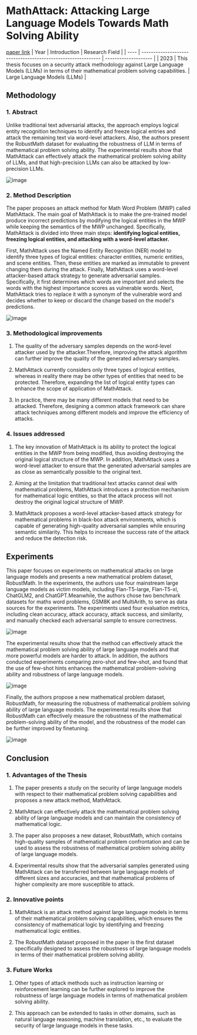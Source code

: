 # MathAttack: Attacking Large Language Models Towards Math Solving Ability
[paper link](https://arxiv.org/pdf/2309.01686) 
| Year | Introduction                                                         | Research Field                 |
| ---- | ------------------------------------------------------------ | -------------------- |
| 2023 | This thesis focuses on a security attack methodology against Large Language Models (LLMs) in terms of their mathematical problem solving capabilities.          |   Large Language Models (LLMs)       |

## Methodology

### 1. Abstract
Unlike traditional text adversarial attacks, the approach employs logical entity recognition techniques to identify and freeze logical entries and attack the remaining text via word-level attackers. Also, the authors present the RobustMath dataset for evaluating the robustness of LLM in terms of mathematical problem solving ability. The experimental results show that MathAttack can effectively attack the mathematical problem solving ability of LLMs, and that high-precision LLMs can also be attacked by low-precision LLMs.

![image](https://github.com/user-attachments/assets/43a193ef-3d4c-4016-a7dd-7ead0aa991fa)

### 2. Method Description 
The paper proposes an attack method for Math Word Problem (MWP) called MathAttack. The main goal of MathAttack is to make the pre-trained model produce incorrect predictions by modifying the logical entities in the MWP while keeping the semantics of the MWP unchanged. Specifically, MathAttack is divided into three main steps: **identifying logical entities, freezing logical entities, and attacking with a word-level attacker.**

  First, MathAttack uses the Named Entity Recognition (NER) model to identify three types of logical entities: character entities, numeric entities, and scene entities. 
  Then, these entities are marked as immutable to prevent changing them during the attack. 
  Finally, MathAttack uses a word-level attacker-based attack strategy to generate adversarial samples. 
  Specifically, it first determines which words are important and selects the words with the highest importance scores as vulnerable words. 
  Next, MathAttack tries to replace it with a synonym of the vulnerable word and decides whether to keep or discard the change based on the model's predictions.

![image](https://github.com/user-attachments/assets/3a6af14c-094e-4270-bc92-80c2a7d88e06)

### 3. Methodological improvements
  1. The quality of the adversary samples depends on the word-level attacker used by the attacker.Therefore, improving the attack algorithm can further improve the quality of the generated adversary samples.
  
  2. MathAttack currently considers only three types of logical entities, whereas in reality there may be other types of entities that need to be protected. Therefore, expanding the list of logical entity types can enhance the scope of application of MathAttack.
  
  3. In practice, there may be many different models that need to be attacked. Therefore, designing a common attack framework can share attack techniques among different models and improve the efficiency of attacks.

### 4. Issues addressed 
  1. The key innovation of MathAttack is its ability to protect the logical entities in the MWP from being modified, thus avoiding destroying the original logical structure of the MWP. In addition, MathAttack uses a word-level attacker to ensure that the generated adversarial samples are as close as semantically possible to the original text.
  
  2. Aiming at the limitation that traditional text attacks cannot deal with mathematical problems, MathAttack introduces a protection mechanism for mathematical logic entities, so that the attack process will not destroy the original logical structure of MWP.
  
  3. MathAttack proposes a word-level attacker-based attack strategy for mathematical problems in black-box attack environments, which is capable of generating high-quality adversarial samples while ensuring semantic similarity. This helps to increase the success rate of the attack and reduce the detection risk.

## Experiments
This paper focuses on experiments on mathematical attacks on large language models and presents a new mathematical problem dataset, RobustMath. In the experiments, the authors use four mainstream large language models as victim models, including Flan-T5-large, Flan-T5-xl, ChatGLM2, and ChatGPT.Meanwhile, the authors chose two benchmark datasets for maths word problems, GSM8K and MultiArith, to serve as data sources for the experiments. The experiments used four evaluation metrics, including clean accuracy, attack accuracy, attack success, and similarity, and manually checked each adversarial sample to ensure correctness. 

![image](https://github.com/user-attachments/assets/cde2fefb-00ee-4a77-8aa4-8e97e21d1769)

The experimental results show that the method can effectively attack the mathematical problem solving ability of large language models and that more powerful models are harder to attack. In addition, the authors conducted experiments comparing zero-shot and few-shot, and found that the use of few-shot hints enhances the mathematical problem-solving ability and robustness of large language models.

![image](https://github.com/user-attachments/assets/89d13c0d-51f5-4b00-8ebe-61e9c8ca2183)

Finally, the authors propose a new mathematical problem dataset, RobustMath, for measuring the robustness of mathematical problem solving ability of large language models. The experimental results show that RobustMath can effectively measure the robustness of the mathematical problem-solving ability of the model, and the robustness of the model can be further improved by finetuning.  

![image](https://github.com/user-attachments/assets/e63ba0c8-f449-4e32-b7d6-9ecb2b5f1e74)

## Conclusion

### 1. Advantages of the Thesis
  1. The paper presents a study on the security of large language models with respect to their mathematical problem solving capabilities and proposes a new attack method, MathAttack.
  
  2. MathAttack can effectively attack the mathematical problem solving ability of large language models and can maintain the consistency of mathematical logic.

  3. The paper also proposes a new dataset, RobustMath, which contains high-quality samples of mathematical problem confrontation and can be used to assess the robustness of mathematical problem solving ability of large language models.

  4. Experimental results show that the adversarial samples generated using MathAttack can be transferred between large language models of different sizes and accuracies, and that mathematical problems of higher complexity are more susceptible to attack.

### 2. Innovative points
  1. MathAttack is an attack method against large language models in terms of their mathematical problem solving capabilities, which ensures the consistency of mathematical logic by identifying and freezing mathematical logic entities.
  
  2. The RobustMath dataset proposed in the paper is the first dataset specifically designed to assess the robustness of large language models in terms of their mathematical problem solving ability. 

### 3. Future Works
  1. Other types of attack methods such as instruction learning or reinforcement learning can be further explored to improve the robustness of large language models in terms of mathematical problem solving ability.

  2. This approach can be extended to tasks in other domains, such as natural language reasoning, machine translation, etc., to evaluate the security of large language models in these tasks.  
